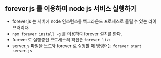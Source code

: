 ## forever js 를 이용하여 node js 서비스 실행하기
- forever.js 는 서버에 node 인스턴스를 백그라운드 프로세스로 돌릴 수 있는 라이브러리다.
- `npm forever install -g` 를 이용하여 forever 설치를 한다.
- forever 로 실행중인 프로세스의 확인은 `forever list`
- server.js 파일을 노드와 forever 로 실행할 때 명령어는 `forever start server.js`
